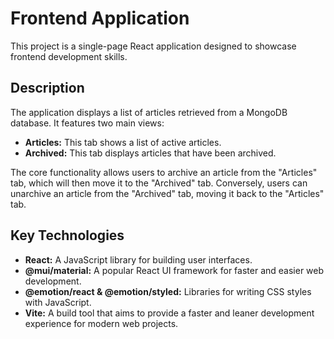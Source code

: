 # Frontend Application

This project is a single-page React application designed to showcase frontend development skills.

## Description

The application displays a list of articles retrieved from a MongoDB database. It features two main views:

*   **Articles:** This tab shows a list of active articles.
*   **Archived:** This tab displays articles that have been archived.

The core functionality allows users to archive an article from the "Articles" tab, which will then move it to the "Archived" tab. Conversely, users can unarchive an article from the "Archived" tab, moving it back to the "Articles" tab.

## Key Technologies

*   **React:** A JavaScript library for building user interfaces.
*   **@mui/material:** A popular React UI framework for faster and easier web development.
*   **@emotion/react & @emotion/styled:** Libraries for writing CSS styles with JavaScript.
*   **Vite:** A build tool that aims to provide a faster and leaner development experience for modern web projects.